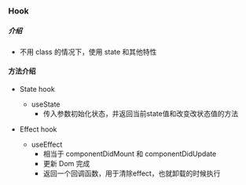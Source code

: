### Hook

##### 介绍
+ 不用 class 的情况下，使用 state 和其他特性


#### 方法介绍
+ State hook
    + useState 
        + 传入参数初始化状态，并返回当前state值和改变改状态值的方法
    
+ Effect hook 
    + useEffect
        + 相当于 componentDidMount 和 componentDidUpdate
        + 更新 Dom 完成
        + 返回一个回调函数，用于清除effect，也就卸载的时候执行
    
    
